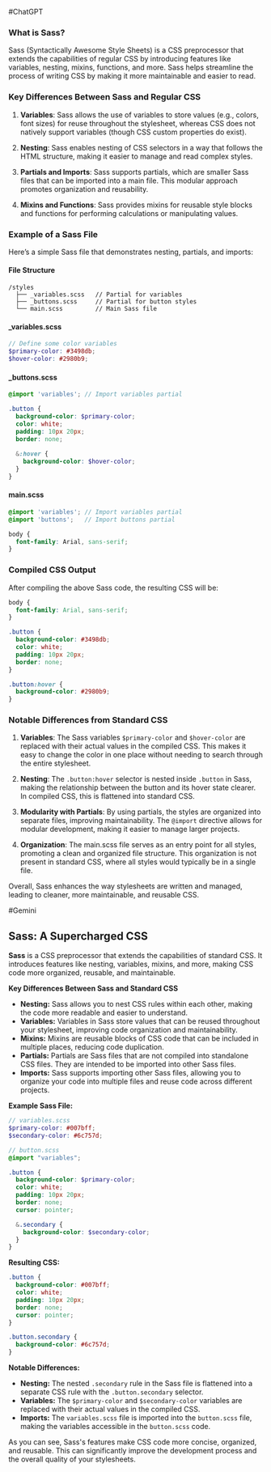 #ChatGPT
### What is Sass?

Sass (Syntactically Awesome Style Sheets) is a CSS preprocessor that extends the capabilities of regular CSS by introducing features like variables, nesting, mixins, functions, and more. Sass helps streamline the process of writing CSS by making it more maintainable and easier to read.

### Key Differences Between Sass and Regular CSS

1. **Variables**: Sass allows the use of variables to store values (e.g., colors, font sizes) for reuse throughout the stylesheet, whereas CSS does not natively support variables (though CSS custom properties do exist).

2. **Nesting**: Sass enables nesting of CSS selectors in a way that follows the HTML structure, making it easier to manage and read complex styles.

3. **Partials and Imports**: Sass supports partials, which are smaller Sass files that can be imported into a main file. This modular approach promotes organization and reusability.

4. **Mixins and Functions**: Sass provides mixins for reusable style blocks and functions for performing calculations or manipulating values.

### Example of a Sass File

Here’s a simple Sass file that demonstrates nesting, partials, and imports:

#### File Structure

```
/styles
  ├── _variables.scss   // Partial for variables
  ├── _buttons.scss     // Partial for button styles
  └── main.scss         // Main Sass file
```

#### _variables.scss
```scss
// Define some color variables
$primary-color: #3498db;
$hover-color: #2980b9;
```

#### _buttons.scss
```scss
@import 'variables'; // Import variables partial

.button {
  background-color: $primary-color;
  color: white;
  padding: 10px 20px;
  border: none;
  
  &:hover {
    background-color: $hover-color;
  }
}
```

#### main.scss
```scss
@import 'variables'; // Import variables partial
@import 'buttons';   // Import buttons partial

body {
  font-family: Arial, sans-serif;
}
```

### Compiled CSS Output

After compiling the above Sass code, the resulting CSS will be:

```css
body {
  font-family: Arial, sans-serif;
}

.button {
  background-color: #3498db;
  color: white;
  padding: 10px 20px;
  border: none;
}

.button:hover {
  background-color: #2980b9;
}
```

### Notable Differences from Standard CSS

1. **Variables**: The Sass variables `$primary-color` and `$hover-color` are replaced with their actual values in the compiled CSS. This makes it easy to change the color in one place without needing to search through the entire stylesheet.

2. **Nesting**: The `.button:hover` selector is nested inside `.button` in Sass, making the relationship between the button and its hover state clearer. In compiled CSS, this is flattened into standard CSS.

3. **Modularity with Partials**: By using partials, the styles are organized into separate files, improving maintainability. The `@import` directive allows for modular development, making it easier to manage larger projects.

4. **Organization**: The main.scss file serves as an entry point for all styles, promoting a clean and organized file structure. This organization is not present in standard CSS, where all styles would typically be in a single file.

Overall, Sass enhances the way stylesheets are written and managed, leading to cleaner, more maintainable, and reusable CSS.

#Gemini
## Sass: A Supercharged CSS

**Sass** is a CSS preprocessor that extends the capabilities of standard CSS. It introduces features like nesting, variables, mixins, and more, making CSS code more organized, reusable, and maintainable.

**Key Differences Between Sass and Standard CSS**

* **Nesting:** Sass allows you to nest CSS rules within each other, making the code more readable and easier to understand.
* **Variables:** Variables in Sass store values that can be reused throughout your stylesheet, improving code organization and maintainability.
* **Mixins:** Mixins are reusable blocks of CSS code that can be included in multiple places, reducing code duplication.
* **Partials:** Partials are Sass files that are not compiled into standalone CSS files. They are intended to be imported into other Sass files.
* **Imports:** Sass supports importing other Sass files, allowing you to organize your code into multiple files and reuse code across different projects.

**Example Sass File:**

```scss
// variables.scss
$primary-color: #007bff;
$secondary-color: #6c757d;

// button.scss
@import "variables";

.button {
  background-color: $primary-color;
  color: white;
  padding: 10px 20px;
  border: none;
  cursor: pointer;

  &.secondary {
    background-color: $secondary-color;
  }
}
```

**Resulting CSS:**

```css
.button {
  background-color: #007bff;
  color: white;
  padding: 10px 20px;
  border: none;
  cursor: pointer;
}

.button.secondary {
  background-color: #6c757d;
}
```

**Notable Differences:**

* **Nesting:** The nested `.secondary` rule in the Sass file is flattened into a separate CSS rule with the `.button.secondary` selector.
* **Variables:** The `$primary-color` and `$secondary-color` variables are replaced with their actual values in the compiled CSS.
* **Imports:** The `variables.scss` file is imported into the `button.scss` file, making the variables accessible in the `button.scss` code.

As you can see, Sass's features make CSS code more concise, organized, and reusable. This can significantly improve the development process and the overall quality of your stylesheets.
